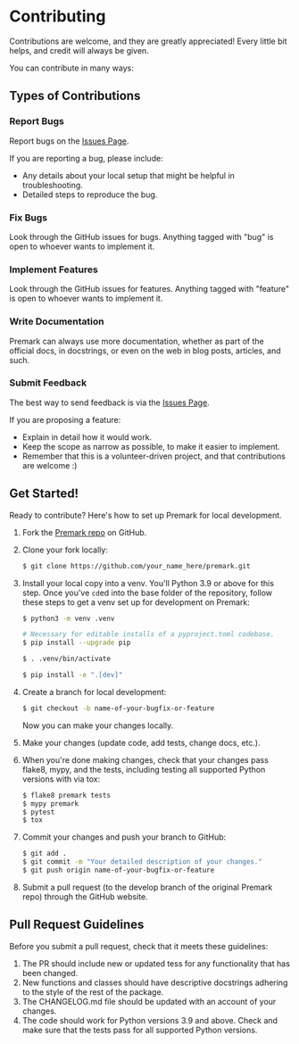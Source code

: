 # Contributing

Contributions are welcome, and they are greatly appreciated! Every
little bit helps, and credit will always be given.

You can contribute in many ways:

## Types of Contributions

### Report Bugs

Report bugs on the [Issues Page](https://github.com/eswan18/premark/issues).

If you are reporting a bug, please include:

* Any details about your local setup that might be helpful in troubleshooting.
* Detailed steps to reproduce the bug.

### Fix Bugs

Look through the GitHub issues for bugs. Anything tagged with "bug"
is open to whoever wants to implement it.

### Implement Features

Look through the GitHub issues for features. Anything tagged with "feature"
is open to whoever wants to implement it.

### Write Documentation

Premark can always use more documentation, whether as part of the official docs, in docstrings, or even on the web in blog posts, articles, and such.

### Submit Feedback

The best way to send feedback is via the [Issues Page](https://github.com/eswan18/premark/issues).

If you are proposing a feature:

* Explain in detail how it would work.
* Keep the scope as narrow as possible, to make it easier to implement.
* Remember that this is a volunteer-driven project, and that contributions are welcome :)

## Get Started!

Ready to contribute? Here's how to set up Premark for local development.

1. Fork the [Premark repo](https://github.com/eswan18/premark) on GitHub.

2. Clone your fork locally:
    ```bash
    $ git clone https://github.com/your_name_here/premark.git
    ```

3. Install your local copy into a venv.
You'll Python 3.9 or above for this step.
Once you've `cd`ed into the base folder of the repository, follow these steps to get a venv set up for development on Premark:
    ```bash
    $ python3 -m venv .venv

    # Necessary for editable installs of a pyproject.toml codebase.
    $ pip install --upgrade pip

    $ . .venv/bin/activate

    $ pip install -e ".[dev]"
    ```

4. Create a branch for local development:
    ```bash
    $ git checkout -b name-of-your-bugfix-or-feature
    ```
    Now you can make your changes locally.

5. Make your changes (update code, add tests, change docs, etc.).

6. When you're done making changes, check that your changes pass flake8, mypy, and the tests, including testing all supported Python versions with via tox:
    ```bash
    $ flake8 premark tests
    $ mypy premark
    $ pytest
    $ tox
    ```

7. Commit your changes and push your branch to GitHub:
    ```bash
    $ git add .
    $ git commit -m "Your detailed description of your changes."
    $ git push origin name-of-your-bugfix-or-feature
    ```

8. Submit a pull request (to the develop branch of the original Premark repo) through the GitHub website.

## Pull Request Guidelines

Before you submit a pull request, check that it meets these guidelines:

1. The PR should include new or updated tess for any functionality that has been changed.
2. New functions and classes should have descriptive docstrings adhering to the style of the rest of the package.
3. The CHANGELOG.md file should be updated with an account of your changes.
4. The code should work for Python versions 3.9 and above. Check and make sure that the tests pass for all supported Python versions.

